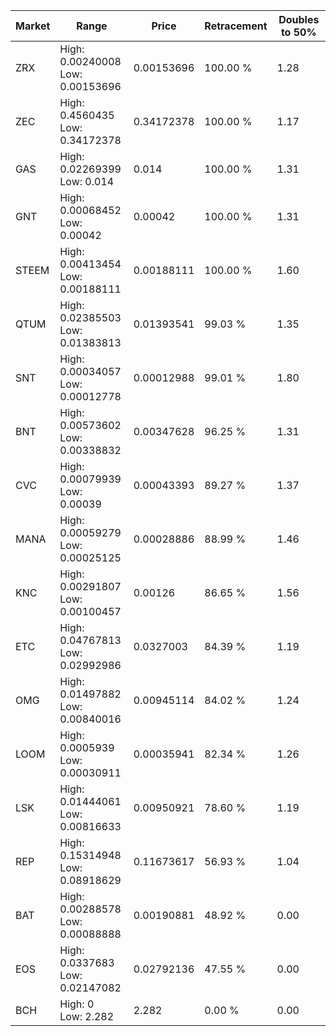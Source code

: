 | Market | Range | Price| Retracement | Doubles to 50% |
| --- | --- | --- | --- | --- |
| ZRX | High: 0.00240008<br />Low: 0.00153696 | 0.00153696 | 100.00 % | 1.28 |
| ZEC | High: 0.4560435<br />Low: 0.34172378 | 0.34172378 | 100.00 % | 1.17 |
| GAS | High: 0.02269399<br />Low: 0.014 | 0.014 | 100.00 % | 1.31 |
| GNT | High: 0.00068452<br />Low: 0.00042 | 0.00042 | 100.00 % | 1.31 |
| STEEM | High: 0.00413454<br />Low: 0.00188111 | 0.00188111 | 100.00 % | 1.60 |
| QTUM | High: 0.02385503<br />Low: 0.01383813 | 0.01393541 | 99.03 % | 1.35 |
| SNT | High: 0.00034057<br />Low: 0.00012778 | 0.00012988 | 99.01 % | 1.80 |
| BNT | High: 0.00573602<br />Low: 0.00338832 | 0.00347628 | 96.25 % | 1.31 |
| CVC | High: 0.00079939<br />Low: 0.00039 | 0.00043393 | 89.27 % | 1.37 |
| MANA | High: 0.00059279<br />Low: 0.00025125 | 0.00028886 | 88.99 % | 1.46 |
| KNC | High: 0.00291807<br />Low: 0.00100457 | 0.00126 | 86.65 % | 1.56 |
| ETC | High: 0.04767813<br />Low: 0.02992986 | 0.0327003 | 84.39 % | 1.19 |
| OMG | High: 0.01497882<br />Low: 0.00840016 | 0.00945114 | 84.02 % | 1.24 |
| LOOM | High: 0.0005939<br />Low: 0.00030911 | 0.00035941 | 82.34 % | 1.26 |
| LSK | High: 0.01444061<br />Low: 0.00816633 | 0.00950921 | 78.60 % | 1.19 |
| REP | High: 0.15314948<br />Low: 0.08918629 | 0.11673617 | 56.93 % | 1.04 |
| BAT | High: 0.00288578<br />Low: 0.00088888 | 0.00190881 | 48.92 % | 0.00 |
| EOS | High: 0.0337683<br />Low: 0.02147082 | 0.02792136 | 47.55 % | 0.00 |
| BCH | High: 0<br />Low: 2.282 | 2.282 | 0.00 % | 0.00 |
